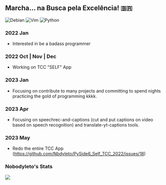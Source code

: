 ## Marcha... na Busca pela Excelência! 🇧🇷

![Debian](https://img.shields.io/badge/Debian-D70A53?style=for-the-badge&logo=debian&logoColor=white)
![Vim](https://img.shields.io/badge/VIM-%2311AB00.svg?style=for-the-badge&logo=vim&logoColor=white)
![Python](https://img.shields.io/badge/python-3670A0?style=for-the-badge&logo=python&logoColor=ffdd54)

### 2022 Jan
- Interested in be a badass programmer
### 2022 Oct | Nov | Dec
- Working on TCC "SELF" App

### 2023 Jan
- Focusing on contribute to many projects and committing to spend nights practicing the gold of programming kkkk.

### 2023 Apr
- Focusing on speechrec-and-captions (cut and put captions on video based on speech recognition) and translate-yt-captions tools.

### 2023 May
- Redo the entire TCC App (https://github.com/Nbdyleto/PySide6_Self_TCC_2022/issues/18)

### Nobodyleto's Stats
<img align="center" src="https://github-readme-stats.vercel.app/api?username=nbdyleto&show_icons=true&theme=transparent&hide_title=true"/>
